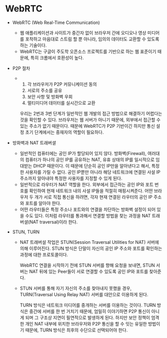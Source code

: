 # WebRTC

- WebRTC (Web Real-Time Communication)

  - 웹 애플리케이션과 사이트가 중간자 없이 브라우저 간에 오디오나 영상 미디어를 포착하고 마음대로 스트림 할 뿐 아니라, 임의의 데이터도 교환할 수 있도록 하는 기술이다.
  - WebRTC는 구글이 주도학 오픈소스 프로젝트를 기반으로 하는 웹 표준이기 때문에, 특히 크롬에서 호환성이 높다.

- P2P 절차

  - 1. 각 브라우저가 P2P 커뮤니케이션 동의
    2. 서로의 주소를 공유
    3. 보안 사항 및 방화벽 우회
    4. 멀티미디어 데이터를 실시간으로 교환

    우리는 2번과 3번 단계가 일반적인 웹 개발의 접근 방법으로 해결하기 어렵다는 것을 확인할 수 있다. 브라우저는 웹 서버가 아니기 때문에, 외부에서 접근할 수 있는 주소가 없기 때문이다. 때문에 WebRTC가 P2P 기반이긴 하지만 통신 설정 초기 단계에서는 중재자의 역할이 필요하다.

- 방화벽과 NAT 트래버셜
  - 일반적인 컴퓨터에는 공인 IP가 할당되어 있지 않다. 방화벽(Firewall), 여러대의 컴퓨터가 하나의 공인 IP를 공유하는 NAT, 유휴 상태의 IP를 일시적으로 임대받는 DHCP 때문이다. 이 때문에 단순히 공인 IP만을 알아낸다고 해서, 특정한 사용자를 가릴 수 없다. 공인 IP뿐만 아니라 해당 네트워크에 연결된 사설 IP 주소까지 알아내야 특정한 사용자를 지정할 수 있게 된다.
  - 일반적으로 라우터가 NAT 역할을 한다. 외부에서 접근하는 공인 IP와 포트 번호를 확인하여 현재 네트워크 내의 사설 IP들을 적절히 매핑시켜준다. 어떤 브라우저 두 개가 서로 직접 통신을 하려면, 각자 현재 연결된 라우터의 공인 IP 주소와 포트를 알아야 한다.
  - 어떤 라우터들은 특정 주소나 포트와의 연결을 차단하는 방화벽 설정이 되어 있을 수도 있다. 이처럼 라우터를 통과해서 연결할 방법을 찾는 과정을 NAT 트래버셜(NAT traversal)이라 한다.

- STUN, TURN

  - NAT 트래버설 작업은 STUN(Session Traversal Utilities for NAT) 서버에 의해 이루어진다. STUN 방식은 단말이 자신의 공인 IP 주소와 포트를 확인하는 과정에 대한 프로토콜이다.

    WebRTC 연결을 시작하기 전에 STUN 서버를 향해 요청을 보내면, STUN 서버는 NAT 뒤에 있는 Peer들이 서로 연결할 수 있도록 공인 IP와 포트를 찾아준다.

  - STUN 서버를 통해 자기 자신의 주소를 찾아내지 못했을 경우, TURN(Traversal Using Relay NAT) 서버를 대안으로 이용하게 된다.

    TURN 방식은 네트워크 미디어를 중개하는 서버를 이용하는 것이다. TURN 방식은 중간에 서버를 한 번 거치기 때문에, 엄밀히 이야기하면 P2P 통신이 아니게 되며 그 구조상 지연이 필연적으로 발생하게 된다. 하지만 보안 정책이 엄격한 개인 NAT 내부에 위치한 브라우저와 P2P 통신을 할 수 잇는 유일한 방법이기 때문에, TURN 방식은 최후의 수단으로 선택되어야 한다.

